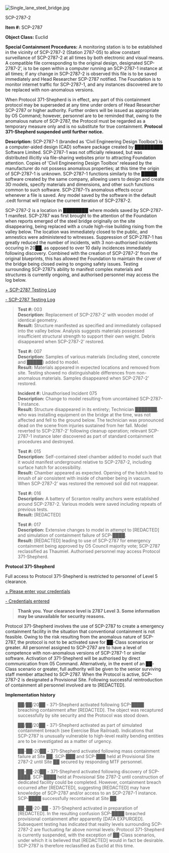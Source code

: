 ![Single_lane_steel_bridge.jpg](http://scp-wiki.wdfiles.com/local--files/scp-2787/Single_lane_steel_bridge.jpg)

SCP-2787-2

**Item #:** SCP-2787

**Object Class:** Euclid

**Special Containment Procedures:** A monitoring station is to be established in the vicinity of SCP-2787-2 (Station 2787-05) to allow constant surveillance of SCP-2787-2 at all times by both electronic and visual means. A compatible file corresponding to the original design, designated SCP-2787-2’, is to be open within a computer running an SCP-2787-1 instance at all times; if any change in SCP-2787-2 is observed this file is to be saved immediately and Head Researcher SCP-2787 notified. The Foundation is to monitor internet traffic for SCP-2787-1, and any instances discovered are to be replaced with non-anomalous versions.

When Protocol 371-Shepherd is in effect, any part of this containment protocol may be superseded at any time under orders of Head Researcher SCP-2787 or higher authority. Further orders will be issued as appropriate by O5 Command; however, personnel are to be reminded that, owing to the anomalous nature of SCP-2787, the Protocol must be regarded as a temporary measure only and is no substitute for true containment. **Protocol 371-Shepherd suspended until further notice.**

**Description:** SCP-2787-1 (branded as ‘Civil Engineering Design Toolbox’) is a computer-aided design (CAD) software package created by █████████ Software Limited. SCP-2787-1 was not officially released, but was distributed illicitly via file-sharing websites prior to attracting Foundation attention. Copies of 'Civil Engineering Design Toolbox' released by the manufacturer do not possess anomalous properties; at this time the origin of SCP-2787-1 is unknown. SCP-2787-1 functions similarly to the █████ software created by the same company, allowing users to design and create 3D models, specify materials and dimensions, and other such functions common to such software. SCP-2787-1’s anomalous effects occur whenever a file is saved. Any model saved by the software in the default .cedt format will replace the current iteration of SCP-2787-2.

SCP-2787-2 is a location in ████████ where models saved by SCP-2787-1 manifest. SCP-2787 was first brought to the attention of the Foundation when reports emerged of the steel bridge originally on the site disappearing, being replaced with a crude high-rise building rising from the valley below. The location was immediately closed to the public, and amnestics were administered to witnesses. Suppression of SCP-2787-1 has greatly reduced the number of incidents, with 3 non-authorised incidents occuring in 20██, as opposed to over 10 daily incidences immediately following discovery. Combined with the creation of SCP-2787-2’ from the original blueprints, this has allowed the Foundation to maintain the cover of the bridge being closed owing to ongoing safety issues. Testing surrounding SCP-2787’s ability to manifest complex materials and structures is currently ongoing, and authorised personnel may access the log below.

[+ SCP-2787 Testing Log](javascript:;)

[\- SCP-2787 Testing Log](javascript:;)

> **Test #:** 003  
> **Description:** Replacement of SCP-2787-2’ with wooden model of identical geometry.  
> **Result:** Structure manifested as specified and immediately collapsed into the valley below. Analysis suggests materials possessed insufficient structural strength to support their own weight. Debris disappeared when SCP-2787-2’ restored.
> 
> **Test #:** 007  
> **Description:** Samples of various materials (including steel, concrete and █████) added to model.  
> **Result:** Materials appeared in expected locations and removed from site. Testing showed no distinguishable differences from non-anomalous materials. Samples disappeared when SCP-2787-2’ restored.
> 
> **Incident #:** Unauthorised Incident 075  
> **Description:** Change to model resulting from uncontained SCP-2787-1 instance.  
> **Result:** Structure disappeared in its entirety; Technician ███████, who was installing equipment on the bridge at the time, was not affected and fell to the ground below. The technician was pronounced dead on the scene from injuries sustained from her fall. Model reverted to SCP-2787-2' following cleanup operation; relevant SCP-2787-1 instance later discovered as part of standard containment procedures and destroyed.
> 
> **Test #:** 015  
> **Description:** Self-contained steel chamber added to model such that it would manifest underground relative to SCP-2787-2, including surface hatch for accessibility.  
> **Result:** Chamber appeared as expected. Opening of the hatch lead to inrush of air consistent with inside of chamber being in vacuum. When SCP-2787-2’ was restored the removed soil did not reappear.
> 
> **Test #:** 016  
> **Description:** A battery of Scranton reality anchors were established around SCP-2787-2. Various models were saved including repeats of previous tests.  
> **Result:** \[REDACTED\]
> 
> **Test #:** 017  
> **Description:** Extensive changes to model in attempt to \[REDACTED\] and simulation of containment failure of SCP-████.  
> **Result:** \[REDACTED\] leading to use of SCP-2787 for emergency containment being approved by O5 Council majority vote; SCP-2787 reclassified as Thaumiel. Authorised personnel may access Protocol 371-Shepherd.

**Protocol 371-Shepherd**

Full access to Protocol 371-Shepherd is restricted to personnel of Level 5 clearance.

[+ Please enter your credentials](javascript:;)

[\- Credentials entered](javascript:;)

> **Thank you. Your clearance level is 2787 Level 3. Some information may be unavailable for security reasons.**

Protocol 371-Shepherd involves the use of SCP-2787 to create a emergency containment facility in the situation that conventional containment is not feasible. Owing to the risk resulting from the anomalous nature of SCP-2787, the protocol is not to be activated save for ██-Class scenarios or greater. All personnel assigned to SCP-2787 are to have a level of competence with non-anomalous versions of SCP-2787-1 or similar software. Activation of 371-Shepherd will be authorised by direct communication from 05 Command. Alternatively, in the event of an ██-Class scenario or greater, full authority will be given to the senior surviving staff member attached to SCP-2787. When the Protocol is active, SCP-2787-2 is designated a Provisional Site. Following successful reintroduction of containment all personnel involved are to \[REDACTED\].

**Implementation history**

> ██/██/20██ - 371-Shepherd activated following SCP-████ breaching containment after \[REDACTED\]. The object was recaptured successfully by site security and the Protocol was stood down.
> 
> ██/██/20██ - 371-Shepherd activated as part of simulated containment breach (see Exercise Blue Railroad). Indications that SCP-2787 is unusually vulnerable to high-level reality bending entities are to be investigated as a matter of urgency.
> 
> ██-██-20██ - 371-Shepherd activated following mass containment failure at Site ██. SCP-███ and SCP-███ held at Provisional Site 2787-2 until Site ██ secured by responding MTF personnel.
> 
> ██-██-20██ - 371-Shepherd activated following discovery of SCP-████. SCP-████ held at Provisional Site 2787-2 until construction of dedicated facility could be completed. However, containment breach occurred after \[REDACTED\], suggesting \[REDACTED\] may have knowledge of SCP-2787 and/or access to an SCP-2787-1 instance. SCP-████ successfully recontained at Site ██.
> 
> ██-██-20-██ - 371-Shepherd activated in preparation of \[REDACTED\]. In the resulting confusion SCP-████ breached provisional containment after apparently \[DATA EXPURGED\]. Subsequent testing has indicated that reality levels surrounding SCP-2787-2 are fluctuating far above normal levels; Protocol 371-Shepherd is currently suspended, with the exception of ██-Class scenarios, under which it is believed that \[REDACTED\] would in fact be desirable. SCP-2787 is therefore reclassified as Euclid at this time.